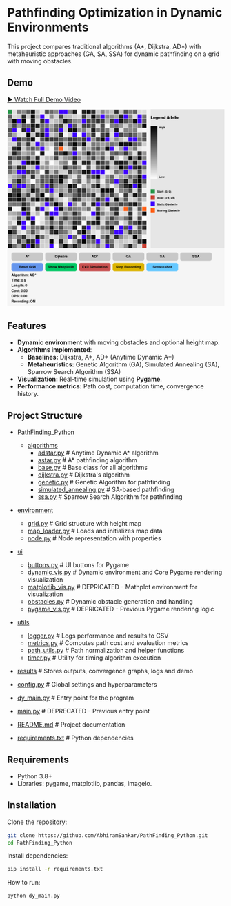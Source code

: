 # Pathfinding Optimization in Dynamic Environments
This project compares traditional algorithms (A*, Dijkstra, AD*) with metaheuristic approaches (GA, SA, SSA) for dynamic pathfinding on a grid with moving obstacles.

## Demo
[▶ Watch Full Demo Video](https://drive.google.com/file/d/1nTeBKO5JrgagV_4PknOpedDLrDVqDrl5/view?usp=sharing)

![Watch the demo](results/simulation_20250731_081004.gif)

## Features
- **Dynamic environment** with moving obstacles and optional height map.
- **Algorithms implemented**:
  - **Baselines:** Dijkstra, A*, AD* (Anytime Dynamic A*)
  - **Metaheuristics:** Genetic Algorithm (GA), Simulated Annealing (SA), Sparrow Search Algorithm (SSA)
- **Visualization:** Real-time simulation using **Pygame**.
- **Performance metrics:** Path cost, computation time, convergence history.

## Project Structure
* [PathFinding_Python](./)
  
  * [algorithms](./algorithms/)
    * [adstar.py](./algorithms/adstar.py)           # Anytime Dynamic A* algorithm
    * [astar.py](./algorithms/astar.py)             # A* pathfinding algorithm
    * [base.py](./algorithms/base.py)               # Base class for all algorithms
    * [dijkstra.py](./algorithms/dijkstra.py)       # Dijkstra's algorithm
    * [genetic.py](./algorithms/genetic.py)         # Genetic Algorithm for pathfinding
    * [simulated_annealing.py](./algorithms/simulated_annealing.py) # SA-based pathfinding
    * [ssa.py](./algorithms/ssa.py)                 # Sparrow Search Algorithm for pathfinding

* [environment](./environment/)
    * [grid.py](./environment/grid.py)              # Grid structure with height map
    * [map_loader.py](./environment/map_loader.py)  # Loads and initializes map data
    * [node.py](./environment/node.py)              # Node representation with properties

* [ui](./ui/)
    * [buttons.py](./ui/buttons.py)                 # UI buttons for Pygame
    * [dynamic_vis.py](./ui/dynamic_vis.py)         # Dynamic environment and Core Pygame rendering visualization
    * [matplotlib_vis.py](./ui/matplotlib_vis.py)   # DEPRICATED - Mathplot environment for visualization
    * [obstacles.py](./ui/obstacles.py)             # Dynamic obstacle generation and handling
    * [pygame_vis.py](./ui/pygame_vis.py)           # DEPRICATED - Previous Pygame rendering logic

* [utils](./utils/)
    * [logger.py](./utils/logger.py)                # Logs performance and results to CSV
    * [metrics.py](./utils/metrics.py)              # Computes path cost and evaluation metrics
    * [path_utils.py](./utils/path_utils.py)        # Path normalization and helper functions
    * [timer.py](./utils/timer.py)                  # Utility for timing algorithm execution

* [results](./results/)                              # Stores outputs, convergence graphs, logs and demo

* [config.py](./config.py)                           # Global settings and hyperparameters
* [dy_main.py](./dy_main.py)                         # Entry point for the program
* [main.py](./main.py)                               # DEPRECATED - Previous entry point
* [README.md](./README.md)                           # Project documentation
* [requirements.txt](./requirements.txt)             # Python dependencies


## Requirements
- Python 3.8+
- Libraries: pygame, matplotlib, pandas, imageio.

## Installation

Clone the repository:
```bash
git clone https://github.com/AbhiramSankar/PathFinding_Python.git
cd PathFinding_Python
```
Install dependencies:
```bash
pip install -r requirements.txt
```
How to run:
```bash
python dy_main.py
```
